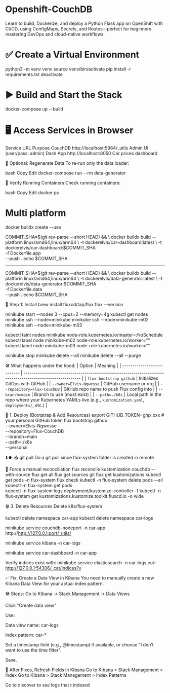 # Openshift-CouchDB
Learn to build, Dockerize, and deploy a Python Flask app on OpenShift with CI/CD, using ConfigMaps, 
Secrets, and Routes—perfect for beginners mastering DevOps and cloud-native workflows.

# ✅ Create a Virtual Environment
python3 -m venv venv
source venv/bin/activate
pip install -r requirements.txt
deactivate


# ▶️ Build and Start the Stack
docker-compose up --build

# 🖥️ Access Services in Browser
Service	URL	Purpose
CouchDB	http://localhost:5984/_utils	Admin UI (user/pass: admin)
Dash App	http://localhost:8050	Car prices dashboard

🔁 Optional: Regenerate Data
To re-run only the data loader:

bash
Copy
Edit
docker-compose run --rm data-generator

🐳 Verify Running Containers
Check running containers:

bash
Copy
Edit
docker ps


# Multi platform
docker buildx create --use

COMMIT_SHA=$(git rev-parse --short HEAD) && \
docker buildx build --platform linux/amd64,linux/arm64 \
  -t dockerelvis/car-dashboard:latest \
  -t dockerelvis/car-dashboard:$COMMIT_SHA \
  -f Dockerfile.app \
  --push .
echo $COMMIT_SHA

-----
COMMIT_SHA=$(git rev-parse --short HEAD) && \
docker buildx build --platform linux/amd64,linux/arm64 \
  -t dockerelvis/data-generator:latest \
  -t dockerelvis/data-generator:$COMMIT_SHA \
  -f Dockerfile.data \
  --push .
echo $COMMIT_SHA


🧩 Step 1: Install 
brew install fluxcd/tap/flux
flux --version


minikube start --nodes 3 --cpus=2 --memory=4g
kubectl get nodes
minikube ssh --node=minikube
minikube ssh --node=minikube-m02
minikube ssh --node=minikube-m03

kubectl taint nodes minikube node-role.kubernetes.io/master=:NoSchedule
kubectl label node minikube-m02 node-role.kubernetes.io/worker=""
kubectl label node minikube-m03 node-role.kubernetes.io/worker=""


minikube stop minikube delete --all
minikube delete --all --purge


🛠️ What happens under the hood:
| Option                      | Meaning                                                                                                    |
| --------------------------- | ---------------------------------------------------------------------------------------------------------- |
| `flux bootstrap github`     | Initializes GitOps with GitHub                                                                             |
| `--owner=Elvis-Ngwesse`     | GitHub username or org                                                                                     |
| `--repository=Flux-CouchDB` | GitHub repo name to push Flux config into                                                                  |
| `--branch=main`             | Branch to use (must exist)                                                                                 |
| `--path=./k8s`              | Local path in the repo where your Kubernetes YAMLs live (e.g., `kustomization.yaml`, `deployments/`, etc.) |


🚀 1. Deploy (Bootstrap & Add Resources)
export GITHUB_TOKEN=ghp_xxx    # your personal GitHub token
flux bootstrap github \
  --owner=Elvis-Ngwesse \
  --repository=Flux-CouchDB \
  --branch=main \
  --path=./k8s \
  --personal



⬇️⬆️ 📥  git pull
Do a git pull since flux-system folder is created in remote



🔄 Force a manual reconciliation
flux reconcile kustomization couchdb --with-source
flux get all
flux get sources git
flux get kustomizations
kubectl get pods -n flux-system
flux check
kubectl -n flux-system delete pods --all
kubectl -n flux-system get pods                       
kubectl -n flux-system logs deployment/kustomize-controller -f
kubectl -n flux-system get kustomizations.kustomize.toolkit.fluxcd.io -o wide


🗑️ 3. Delete Resources
      Delete k8s/flux-system



kubectl delete namespace car-app
kubectl delete namespace car-logs


minikube service couchdb-nodeport -n car-app
http://http://127.0.0.1:port/_utils/

minikube service kibana -n car-logs

minikube service car-dashboard -n car-app 


Verify indices exist with:
minikube service elasticsearch -n car-logs 
curl http://127.0.0.1:54306/_cat/indices?v















✅ Fix: Create a Data View in Kibana
You need to manually create a new Kibana Data View for your actual index pattern.

🛠 Steps:
Go to Kibana → Stack Management → Data Views

Click "Create data view"

Use:

Data view name: car-logs

Index pattern: car-*

Set a timestamp field (e.g., @timestamp) if available, or choose "I don’t want to use the time filter".

Save.



🔁 After Fixes, Refresh Fields in Kibana
Go to Kibana > Stack Management > Index Go to Kibana > Stack Management > Index Patterns


Go to discover to see logs that r indexed